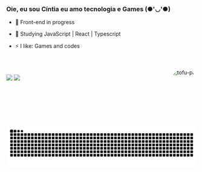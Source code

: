 ### Oie, eu sou Cíntia eu amo tecnologia e Games (●'◡'●) 

- 🔭 Front-end in progress
- 🌱 Studying JavaScript | React | Typescript
- ⚡ I like: Games and codes

 
  ##
  <div align="center">
   <a href="https://github.com/tofuzinha%22%3E />
  </div>
  <div style="display: inline_block"><br>

  <img align="right" alt="tofu-pic" height="150" style="border-radius:50px;" src="https://cdn.discordapp.com/attachments/761393596388868136/921696306232164372/eu.gif%22%3E"/>
</div>
  
<div> 
  <a href = "mailto:cinthya.artesg@gmail.com"><img src="https://img.shields.io/badge/-Gmail-%23333?style=for-the-badge&logo=gmail&logoColor=white" target="_blank"></a>
  <a href="https://www.linkedin.com/in/cintia-souza-4690b1b4/" target="_blank"><img src="https://img.shields.io/badge/-LinkedIn-%230077B5?style=for-the-badge&logo=linkedin&logoColor=white" target="_blank"></a> 
 
  ![Snake animation](https://github.com/tofuzinha/tofuzinha/blob/output/github-contribution-grid-snake.svg)
 
</div>
